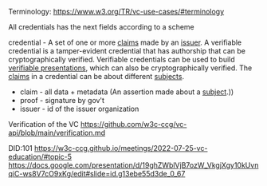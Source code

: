 Terminology: https://www.w3.org/TR/vc-use-cases/#terminology

All credentials has the next fields according to a scheme

credential - A set of one or more [claims](https://www.w3.org/TR/vc-use-cases/#dfn-claims) made by an [issuer](https://www.w3.org/TR/vc-use-cases/#dfn-issuers). A verifiable credential is a tamper-evident credential that has authorship that can be cryptographically verified. Verifiable credentials can be used to build [verifiable presentations](https://www.w3.org/TR/vc-use-cases/#dfn-verifiable-presentations), which can also be cryptographically verified. The [claims](https://www.w3.org/TR/vc-use-cases/#dfn-claims) in a credential can be about different [subjects](https://www.w3.org/TR/vc-use-cases/#dfn-subjects).

- claim - all data + metadata (An assertion made about a [subject](https://www.w3.org/TR/vc-use-cases/#dfn-subjects).))
- proof - signature by gov't
- issuer - id of the issuer organization




Verification of the VC https://github.com/w3c-ccg/vc-api/blob/main/verification.md



DID:101
https://w3c-ccg.github.io/meetings/2022-07-25-vc-education/#topic-5
https://docs.google.com/presentation/d/19ghZWblVjB7ozW_VkgjXgy10kUvnqiC-ws8V7cO9xKg/edit#slide=id.g13ebe55d3de_0_67